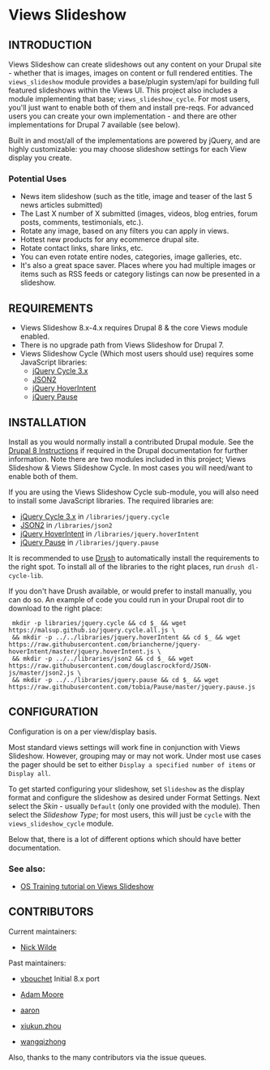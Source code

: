# Views Slideshow
## INTRODUCTION

Views Slideshow can create slideshows out any content on your Drupal site -
whether that is images, images on content or full rendered entities. The 
`views_slideshow` module provides a base/plugin system/api for building full
featured slideshows within the Views UI. This project also includes a module
implementing that base; `views_slideshow_cycle`. For most users, you'll just
want to enable both of them and install pre-reqs. For advanced users you can
create your own implementation - and there are other implementations for Drupal
7 available (see below).

Built in and most/all of the implementations are powered by jQuery, and are
highly customizable: you may choose slideshow settings for each View display
you create.

### Potential Uses
* News item slideshow (such as the title, image and teaser of the last 5 news
  articles submitted)
* The Last X number of X submitted (images, videos, blog entries, forum posts,
  comments, testimonials, etc.).
* Rotate any image, based on any filters you can apply in views.
* Hottest new products for any ecommerce drupal site.
* Rotate contact links, share links, etc.
* You can even rotate entire nodes, categories, image galleries, etc.
* It's also a great space saver. Places where you had multiple images or items
  such as RSS feeds or category listings can now be presented in a slideshow.

## REQUIREMENTS

* Views Slideshow 8.x-4.x requires Drupal 8 & the core Views module enabled.
* There is no upgrade path from Views Slideshow for Drupal 7.
* Views Slideshow Cycle (Which most users should use) requires some JavaScript
  libraries:
  * [jQuery Cycle 3.x](https://github.com/malsup/cycle)
  * [JSON2](https://github.com/douglascrockford/JSON-js)
  * [jQuery HoverIntent](https://github.com/briancherne/jquery-hoverIntent)
  * [jQuery Pause](https://github.com/tobia/Pause)

## INSTALLATION
Install as you would normally install a contributed Drupal module. See the
[Drupal 8 Instructions](https://drupal.org/documentation/install/modules-themes/modules-8)
if required in the Drupal documentation for further information. Note there are
two modules included in this project; Views Slideshow & Views Slideshow Cycle.
In most cases you will need/want to enable both of them.

If you are using the Views Slideshow Cycle sub-module, you will also need to
install some JavaScript libraries. The required libraries are:

* [jQuery Cycle 3.x](https://github.com/malsup/cycle) in 
  `/libraries/jquery.cycle`
* [JSON2](https://github.com/douglascrockford/JSON-js) in `/libraries/json2`
* [jQuery HoverIntent](https://github.com/briancherne/jquery-hoverIntent)
  in `/libraries/jquery.hoverIntent`
* [jQuery Pause](https://github.com/tobia/Pause) in `/libraries/jquery.pause`

It is recommended to use [Drush](https://drush.org) to automatically install
the requirements to the right spot. To install all of the libraries to the
right places, run `drush dl-cycle-lib`.

If you don't have Drush available, or would prefer to install manually, you can
do so. An example of code you could run in your Drupal root dir to download to
the right place:
```
 mkdir -p libraries/jquery.cycle && cd $_ && wget https://malsup.github.io/jquery.cycle.all.js \
 && mkdir -p ../../libraries/jquery.hoverIntent && cd $_ && wget https://raw.githubusercontent.com/briancherne/jquery-hoverIntent/master/jquery.hoverIntent.js \
 && mkdir -p ../../libraries/json2 && cd $_ && wget https://raw.githubusercontent.com/douglascrockford/JSON-js/master/json2.js \
 && mkdir -p ../../libraries/jquery.pause && cd $_ && wget https://raw.githubusercontent.com/tobia/Pause/master/jquery.pause.js
```

## CONFIGURATION
Configuration is on a per view/display basis. 

Most standard views settings will work fine in conjunction with Views Slideshow.
However, grouping may or may not work. Under most use cases the pager should be
set to either `Display a specified number of items` or `Display all`.

To get started configuring your slideshow, set `Slideshow` as the display
format and configure the slideshow as desired under Format Settings. Next
select the *Skin* - usually `Default` (only one provided with the module).
Then select the *Slideshow Type*; for most users, this will just be `cycle`
with the `views_slideshow_cycle` module.

Below that, there is a lot of different options which should have better
documentation.

### See also:

* [OS Training tutorial on Views Slideshow](https://www.ostraining.com/blog/drupal/drupal-8-slideshows)


## CONTRIBUTORS

Current maintainers:

  * [Nick Wilde](https://www.drupal.org/u/nickwilde)

Past maintainers: 

  * [vbouchet](https://www.drupal.org/u/vbouchet) Initial 8.x port
  
  * [Adam Moore](https://www.drupal.org/u/redndahead)

  * [aaron](https://www.drupal.org/u/aaron)

  * [xiukun.zhou](https://www.drupal.org/u/xiukun.zhou)

  * [wangqizhong](https://www.drupal.org/u/wangqizhong)
  
 Also, thanks to the many contributors via the issue queues.
